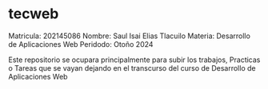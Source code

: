 # tecweb

Matricula:		202145086
Nombre: 		Saul Isai Elias Tlacuilo
Materia:		Desarrollo de Aplicaciones Web
Peridodo:		Otoño 2024

Este repositorio se ocupara principalmente para subir los 
trabajos, Practicas o Tareas que se vayan dejando en el 
transcurso del curso de Desarrollo de Aplicaciones Web

